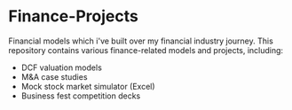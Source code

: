 # Finance-Projects
Financial models which i've built over my financial industry journey.
This repository contains various finance-related models and projects, including:

- DCF valuation models
- M&A case studies
- Mock stock market simulator (Excel)
- Business fest competition decks
